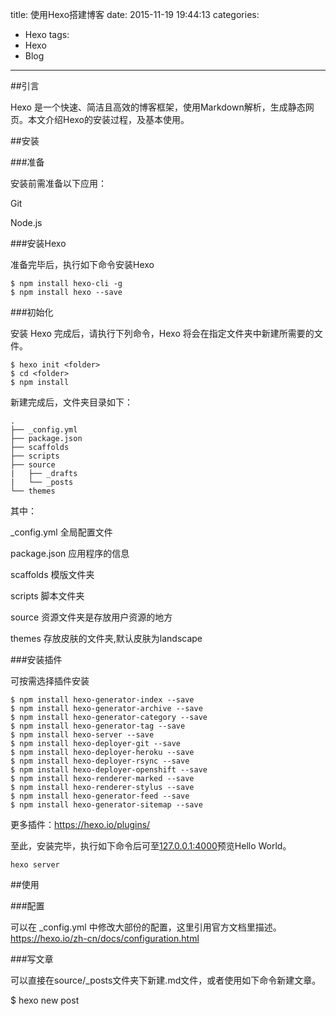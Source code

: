title: 使用Hexo搭建博客
date: 2015-11-19 19:44:13
categories:
- Hexo
tags:
- Hexo
- Blog
---
##引言

Hexo 是一个快速、简洁且高效的博客框架，使用Markdown解析，生成静态网页。本文介绍Hexo的安装过程，及基本使用。
<!--more-->
##安装

###准备

安装前需准备以下应用：

Git

Node.js

###安装Hexo

准备完毕后，执行如下命令安装Hexo

	$ npm install hexo-cli -g
	$ npm install hexo --save

###初始化

安装 Hexo 完成后，请执行下列命令，Hexo 将会在指定文件夹中新建所需要的文件。

	$ hexo init <folder>
	$ cd <folder>
	$ npm install

新建完成后，文件夹目录如下：

	.
	├── _config.yml
	├── package.json
	├── scaffolds
	├── scripts
	├── source
	|   ├── _drafts
	|   └── _posts
	└── themes

其中：

_config.yml 全局配置文件

package.json 应用程序的信息

scaffolds 模版文件夹

scripts 脚本文件夹

source 资源文件夹是存放用户资源的地方

themes 存放皮肤的文件夹,默认皮肤为landscape

###安装插件

可按需选择插件安装

	$ npm install hexo-generator-index --save
	$ npm install hexo-generator-archive --save
	$ npm install hexo-generator-category --save
	$ npm install hexo-generator-tag --save
	$ npm install hexo-server --save
	$ npm install hexo-deployer-git --save
	$ npm install hexo-deployer-heroku --save
	$ npm install hexo-deployer-rsync --save
	$ npm install hexo-deployer-openshift --save
	$ npm install hexo-renderer-marked --save
	$ npm install hexo-renderer-stylus --save
	$ npm install hexo-generator-feed --save
	$ npm install hexo-generator-sitemap --save

更多插件：https://hexo.io/plugins/

至此，安装完毕，执行如下命令后可至[127.0.0.1:4000](http://127.0.0.1:4000)预览Hello World。

	hexo server

##使用

###配置

可以在 _config.yml 中修改大部份的配置，这里引用官方文档里描述。
https://hexo.io/zh-cn/docs/configuration.html

###写文章

可以直接在source/_posts文件夹下新建.md文件，或者使用如下命令新建文章。

$ hexo new post <title>

使用命令生成的文章，会套用scaffolds下面的模板，模板中可以自定义参数。

	参数			描述				默认值
	layout		布局	
	title		标题	
	date		建立日期			文件建立日期
	updated		更新日期			文件更新日期
	comments	开启文章的评论功能	true
	tags		标签（不适用于分页）	
	categories	分类（不适用于分页）	
	permalink	覆盖文章网址	

文章使用Markdown书写，写完后

	hexo server

就可以本地预览了。

###部署到Github

Github为个人和项目提供了页面展示的功能，以个人为例，创建一个以

>username.github.io

为名称的公开仓库。当部署完毕后，便可以访问个人主页。

>http://username.github.io


Hexo提供了方便的部署功能，可以将生成的静态页面推到git仓库。在＿config.yml文件中配置如下信息。

	deploy:
	  type: git
	  repo: https://github.com/username/username.github.io.git
	  branch: master

同时记得安装[hexo-deployer-git](#安装插件)插件,就可以将静态页面推到github中了。

	hexo g #生成页面
	hexo d #部署
  


##参考
https://hexo.io/zh-cn/docs/

http://wsgzao.github.io/post/hexo-guide/
